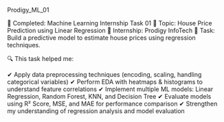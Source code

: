 Prodigy_ML_01

🎯 Completed: Machine Learning Internship Task 01
📌 Topic: House Price Prediction using Linear Regression 
🏢 Internship: Prodigy InfoTech
🤖 Task: Build a predictive model to estimate house prices using regression techniques.

🔍 This task helped me:

✔ Apply data preprocessing techniques (encoding, scaling, handling categorical variables)
✔ Perform EDA with heatmaps & histograms to understand feature correlations
✔ Implement multiple ML models: Linear Regression, Random Forest, KNN, and Decision Tree
✔ Evaluate models using R² Score, MSE, and MAE for performance comparison
✔ Strengthen my understanding of regression analysis and model evaluation


